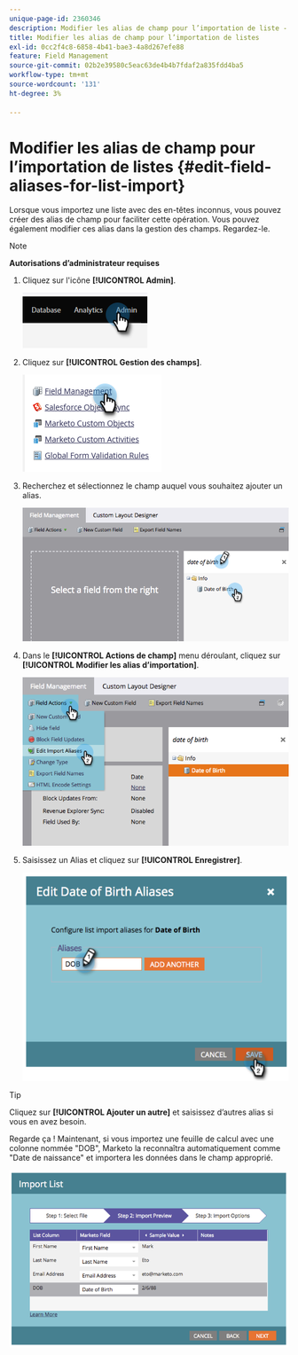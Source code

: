 ```yaml
---
unique-page-id: 2360346
description: Modifier les alias de champ pour l’importation de liste - Documents Marketo - Documentation du produit
title: Modifier les alias de champ pour l’importation de listes
exl-id: 0cc2f4c8-6858-4b41-bae3-4a8d267efe88
feature: Field Management
source-git-commit: 02b2e39580c5eac63de4b4b7fdaf2a835fdd4ba5
workflow-type: tm+mt
source-wordcount: '131'
ht-degree: 3%

---
```


# Modifier les alias de champ pour l’importation de listes {#edit-field-aliases-for-list-import}

Lorsque vous importez une liste avec des en-têtes inconnus, vous pouvez créer des alias de champ pour faciliter cette opération. Vous pouvez également modifier ces alias dans la gestion des champs. Regardez-le.

>[!NOTE]
>
>**Autorisations d’administrateur requises**

1. Cliquez sur l&#39;icône **[!UICONTROL Admin]**.

   ![](assets/edit-field-aliases-for-list-import-1.png)

1. Cliquez sur **[!UICONTROL Gestion des champs]**.

   ![](assets/edit-field-aliases-for-list-import-2.png)

1. Recherchez et sélectionnez le champ auquel vous souhaitez ajouter un alias.

   ![](assets/edit-field-aliases-for-list-import-3.png)

1. Dans le **[!UICONTROL Actions de champ]** menu déroulant, cliquez sur **[!UICONTROL Modifier les alias d’importation]**.

   ![](assets/edit-field-aliases-for-list-import-4.png)

1. Saisissez un Alias et cliquez sur **[!UICONTROL Enregistrer]**.

   ![](assets/edit-field-aliases-for-list-import-5.png)

>[!TIP]
>
>Cliquez sur **[!UICONTROL Ajouter un autre]** et saisissez d’autres alias si vous en avez besoin.

Regarde ça ! Maintenant, si vous importez une feuille de calcul avec une colonne nommée &quot;DOB&quot;, Marketo la reconnaîtra automatiquement comme &quot;Date de naissance&quot; et importera les données dans le champ approprié.

![](assets/edit-field-aliases-for-list-import-6.png)
